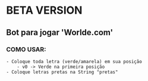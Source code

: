 # BETA VERSION
## Bot para jogar 'Worlde.com'   
### COMO USAR:
    - Coloque toda letra (verde/amarela) em sua posição
        - v0 -> Verde na primeira posição
    - Coloque letras pretas na String "pretas"
